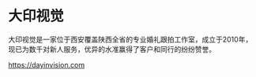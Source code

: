 大印视觉
======================

大印视觉是一家位于西安覆盖陕西全省的专业婚礼跟拍工作室，成立于2010年，现已为数千对新人服务，优异的水准赢得了客户和同行的纷纷赞誉。

https://dayinvision.com
